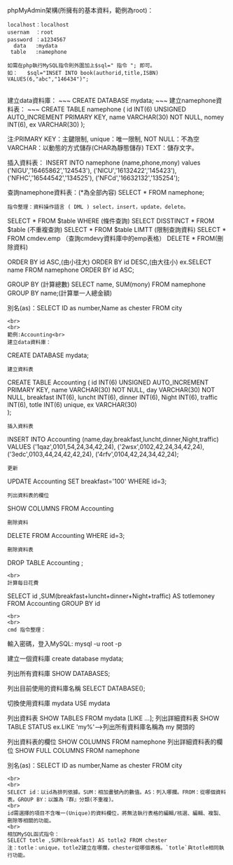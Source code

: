 phpMyAdmin架構(所擁有的基本資料，範例為root)：
~~~
localhost：localhost
usernam  ：root
password ：a1234567
  data   :mydata
 table   :namephone

如需在php執行MySQL指令則外圍加上$sql=" 指令 "; 即可。
如：   $sql="INSET INTO book(authorid,title,ISBN) VALUES(6,"abc","146434")";
~~~
<br>
建立data資料庫：
~~~
CREATE DATABASE mydata;
~~~
建立namephone資料表：
~~~
CREATE TABLE namephone (
	id          INT(6) UNSIGNED AUTO_INCREMENT PRIMARY KEY,
	name        VARCHAR(30) NOT NULL,
	nomey       INT(6),
	ex          VARCHAR(30)  
);

注:PRIMARY KEY：主鍵限制,
   unique：唯一限制,
   NOT NULL：不為空
   VARCHAR：以動態的方式儲存(CHAR為靜態儲存)
   TEXT：儲存文字。

插入資料表：
INSERT INTO namephone (name,phone,mony) values
('NlGU','16465862','124543'),
('NlCU','16132422','145423'),
('NFHC','16544542','134525'),
('NFCd','16632132','135254');

查詢namephone資料表：(*為全部內容)
SELECT * FROM namephone;
~~~
指令整理：資料操作語言 ( DML ) select，insert，update，delete。
~~~
SELECT * FROM $table WHERE (條件查詢)
SELECT DISSTINCT * FROM $table  (不重複查詢)
SELECT * FROM $table LIMTT (限制查詢資料)
SELECT * FROM cmdev.emp   （查詢cmdevy資料庫中的emp表格）
DELETE * FROM(刪除資料)

ORDER BY id ASC,(由小往大)
ORDER BY id DESC,(由大往小)
ex.SELECT name FROM namephone ORDER BY id ASC;

GROUP BY (計算總數)
SELECT name, SUM(mony) FROM namephone GROUP BY name;(計算單一人總金額)

別名(as)：SELECT ID as number,Name as chester FROM city
~~~
<br>
<br>
範例:Accounting<br>
建立data資料庫：
~~~
CREATE DATABASE mydata;
~~~
建立資料表
~~~
CREATE TABLE Accounting (
	id           INT(6) UNSIGNED AUTO_INCREMENT PRIMARY KEY,
	name         VARCHAR(30) NOT NULL,
	day          VARCHAR(30) NOT NULL,
	breakfast    INT(6),
	luncht       INT(6),
	dinner       INT(6),
	Night        INT(6),
	traffic      INT(6),
	totle        INT(6) unique,
	ex           VARCHAR(30)  
);
~~~
插入資料表
~~~
INSERT INTO Accounting (name,day,breakfast,luncht,dinner,Night,traffic)
VALUES
('1qaz',0101,54,24,34,42,24),
('2wsx',0102,42,24,34,42,24),
('3edc',0103,44,24,42,42,24),
('4rfv',0104,42,24,34,42,24);
~~~
更新
~~~
UPDATE Accounting SET breakfast='100' WHERE id=3;
~~~
列出資料表的欄位
~~~
SHOW COLUMNS FROM Accounting
~~~
刪除資料
~~~
DELETE FROM Accounting  WHERE id=3;
~~~
刪除資料表
~~~
DROP TABLE Accounting ;
~~~
<br>
計算每日花費
~~~
SELECT id ,SUM(breakfast+luncht+dinner+Night+traffic) AS totlemoney FROM Accounting GROUP BY id
~~~
<br>
<br>
cmd 指令整理：
~~~
輸入密碼，登入MySQL:
mysql -u root -p

建立一個資料庫
create database mydata;

列出所有資料庫
SHOW DATABASES;

列出目前使用的資料庫名稱
SELECT DATABASE();

切換使用資料庫 mydata
USE mydata

列出資料表
SHOW TABLES FROM mydata [LIKE ...];
列出詳細資料表
SHOW TABLE STATUS
ex.LIKE 'my%'-->列出所有資料庫名稱為 my 開頭的

列出資料表的欄位
SHOW COLUMNS FROM namephone
列出詳細資料表的欄位
SHOW FULL COLUMNS FROM namephone

別名(as)：SELECT ID as number,Name as chester FROM city
~~~
<br>
<br>
SELECT id：以id為排列依據。SUM：相加畫號內的數值。AS：列入哪攔。FROM：從哪個資料表。GROUP BY：以誰為『群』分類(不重複)。
<br>
id需選擇的項目不含唯一(Unique)的資料欄位，將無法執行表格的編輯/核選、編輯、複製、刪除等相關的功能。
<br>
相加MySQL函式指令：
SELECT totle ,SUM(breakfast) AS totle2 FROM chester
注：totle：unique，totle2建立在哪攔，chester從哪個表格。`totle`與totle相同執行功能。
